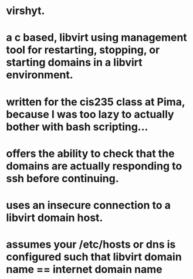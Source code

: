 # virshyt.
# a c based, libvirt using management tool for restarting, stopping, or starting domains in a libvirt environment.
# written for the cis235 class at Pima, because I was too lazy to actually bother with bash scripting...
# offers the ability to check that the domains are actually responding to ssh before continuing.
# uses an insecure connection to a libvirt domain host.
# assumes your /etc/hosts or dns is configured such that libvirt domain name == internet domain name


